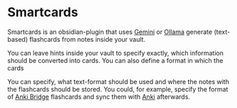 # Smartcards
Smartcards is an obsidian-plugin that uses [Gemini](https://ai.google.dev/gemini-api/docs?hl=de) or [Ollama](https://ollama.com) generate (text-based) flashcards from notes inside your vault.

You can leave hints inside your vault to specify exactly, which information should be converted into cards.
You can also define a format in which the cards 

You can specify, what text-format should be used and where the notes with the flashcards should be stored. You could, for example,
specify the format of [Anki Bridge](https://jeppeklitgaard.github.io/ObsidianAnkiBridge/) flashcards and sync them with [Anki](https://apps.ankiweb.net) afterwards.
